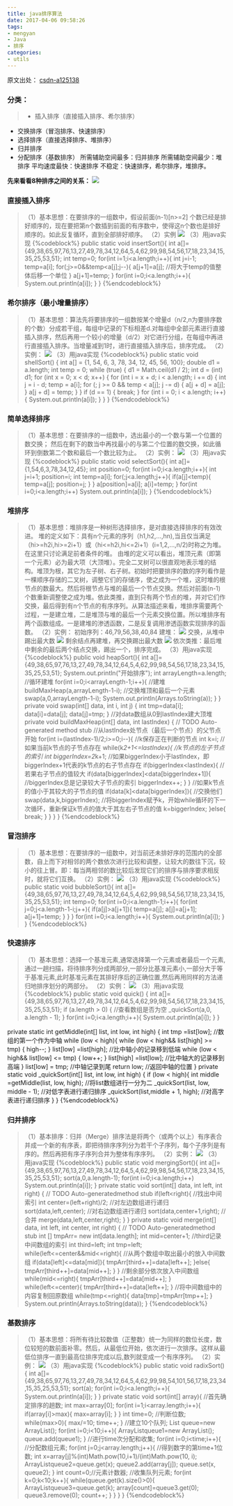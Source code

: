 ```yaml
---
title: java排序算法
date: 2017-04-06 09:58:26
tags:
- mengyan
- Java
- 排序
categories:
- utils
---
```

原文出处： [csdn-a125138](http://blog.csdn.net/qy1387/article/details/7752973)
### 分类：
> * 插入排序（直接插入排序、希尔排序）
* 交换排序（冒泡排序、快速排序）
* 选择排序（直接选择排序、堆排序）
* 归并排序
* 分配排序（基数排序）
所需辅助空间最多：归并排序
所需辅助空间最少：堆排序
平均速度最快：快速排序
不稳定：快速排序，希尔排序，堆排序。

**先来看看8种排序之间的关系：**
![](/uploads/product/20150716155215_103.jpg)

### 直接插入排序
> （1）基本思想：在要排序的一组数中，假设前面(n-1)[n>=2] 个数已经是排好顺序的，现在要把第n个数插到前面的有序数中，使得这n个数也是排好顺序的。如此反复循环，直到全部排好顺序。
（2）实例
![](/uploads/product/20150716155216_823.jpg)
（3）用java实现
{%codeblock%}
public static void insertSort(){
    int a[]={49,38,65,97,76,13,27,49,78,34,12,64,5,4,62,99,98,54,56,17,18,23,34,15,35,25,53,51};
    int temp=0;
    for(int i=1;i<a.length;i++){
        int j=i-1;
        temp=a[i];
        for(;j>=0&&temp<a[j];j--){
            a[j+1]=a[j]; //将大于temp的值整体后移一个单位
        }
        a[j+1]=temp;
    }
    for(int i=0;i<a.length;i++){
        System.out.println(a[i]);
    }
}
{%endcodeblock%}


### 希尔排序（最小增量排序）
> （1）基本思想：算法先将要排序的一组数按某个增量d（n/2,n为要排序数的个数）分成若干组，每组中记录的下标相差d.对每组中全部元素进行直接插入排序，然后再用一个较小的增量（d/2）对它进行分组，在每组中再进行直接插入排序。当增量减到1时，进行直接插入排序后，排序完成。
（2）实例：
![](/uploads/product/20150716155219_221.jpg)
（3）用java实现
{%codeblock%}
public static void shellSort() {
    int a[] = {1, 54, 6, 3, 78, 34, 12, 45, 56, 100};
    double d1 = a.length;
    int temp = 0;
    while (true) {
        d1 = Math.ceil(d1 / 2);
        int d = (int) d1;
        for (int x = 0; x < d; x++) {
            for (int i = x + d; i < a.length; i += d) {
                int j = i - d;
                temp = a[i];
                for (; j >= 0 && temp < a[j]; j -= d) {
                    a[j + d] = a[j];
                }
                a[j + d] = temp;
            }
        }
        if (d == 1) {
            break;
        }
        for (int i = 0; i < a.length; i++) {
            System.out.println(a[i]);
        }
    }
}
{%endcodeblock%}

### 简单选择排序
> （1）基本思想：在要排序的一组数中，选出最小的一个数与第一个位置的数交换；
然后在剩下的数当中再找最小的与第二个位置的数交换，如此循环到倒数第二个数和最后一个数比较为止。
（2）实例：
![](/uploads/product/20150716155221_740.jpg)
（3）用java实现
{%codeblock%}
public static void selectSort(){
    int a[]={1,54,6,3,78,34,12,45};
    int position=0;
    for(int i=0;i<a.length;i++){
        int j=i+1;
        position=i;
        int temp=a[i];
        for(;j<a.length;j++){
            if(a[j]<temp){
                temp=a[j];
                position=j;
            }
        }
        a[position]=a[i];
        a[i]=temp;
    }
    for(int i=0;i<a.length;i++)
        System.out.println(a[i]);
}
{%endcodeblock%}

### 堆排序
> （1）基本思想：堆排序是一种树形选择排序，是对直接选择排序的有效改进。
堆的定义如下：具有n个元素的序列（h1,h2,…,hn),当且仅当满足（hi>=h2i,hi>=2i+1）或（hi<=h2i,hi<=2i+1）(i=1,2,…,n/2)时称之为堆。在这里只讨论满足前者条件的堆。
由堆的定义可以看出，堆顶元素（即第一个元素）必为最大项（大顶堆）。完全二叉树可以很直观地表示堆的结构。堆顶为根，其它为左子树、右子树。初始时把要排序的数的序列看作是一棵顺序存储的二叉树，调整它们的存储序，使之成为一个堆，这时堆的根节点的数最大。然后将根节点与堆的最后一个节点交换。然后对前面(n-1)个数重新调整使之成为堆。依此类推，直到只有两个节点的堆，并对它们作交换，最后得到有n个节点的有序序列。从算法描述来看，堆排序需要两个过程，一是建立堆，二是堆顶与堆的最后一个元素交换位置。所以堆排序有两个函数组成。一是建堆的渗透函数，二是反复调用渗透函数实现排序的函数。
（2）实例：
初始序列：46,79,56,38,40,84
建堆：
![](/uploads/product/20150716155221_116.jpg)
交换，从堆中踢出最大数
![](/uploads/product/20150716155221_537.jpg)
剩余结点再建堆，再交换踢出最大数
![](/uploads/product/20150716155221_808.jpg)
依次类推：最后堆中剩余的最后两个结点交换，踢出一个，排序完成。
（3）用java实现
{%codeblock%}
public void heapSort(){
    int a[]={49,38,65,97,76,13,27,49,78,34,12,64,5,4,62,99,98,54,56,17,18,23,34,15,35,25,53,51};
    System.out.println("开始排序");
    int arrayLength=a.length;
    //循环建堆
    for(int i=0;i<arrayLength-1;i++){
        //建堆
        buildMaxHeap(a,arrayLength-1-i);
        //交换堆顶和最后一个元素
        swap(a,0,arrayLength-1-i);
        System.out.println(Arrays.toString(a));
    }
}
private void swap(int[] data, int i, int j) {
    int tmp=data[i];
    data[i]=data[j];
    data[j]=tmp;
}
//对data数组从0到lastIndex建大顶堆
private void buildMaxHeap(int[] data, int lastIndex) {
    // TODO Auto-generated method stub
    //从lastIndex处节点（最后一个节点）的父节点开始
    for(int i=(lastIndex-1)/2;i>=0;i--){
        //k保存正在判断的节点
        int k=i;
        //如果当前k节点的子节点存在
        while(k*2+1<=lastIndex){
            //k节点的左子节点的索引
            int biggerIndex=2*k+1;
            //如果biggerIndex小于lastIndex，即biggerIndex+1代表的k节点的右子节点存在
            if(biggerIndex<lastIndex){
                //若果右子节点的值较大
                if(data[biggerIndex]<data[biggerIndex+1]){
                    //biggerIndex总是记录较大子节点的索引
                    biggerIndex++;
                }
            }
            //如果k节点的值小于其较大的子节点的值
            if(data[k]<data[biggerIndex]){
                //交换他们
                swap(data,k,biggerIndex);
                //将biggerIndex赋予k，开始while循环的下一次循环，重新保证k节点的值大于其左右子节点的值
                k=biggerIndex;
            }else{
                break;
            }
        }
    }
}
{%endcodeblock%}

### 冒泡排序
> （1）基本思想：在要排序的一组数中，对当前还未排好序的范围内的全部数，自上而下对相邻的两个数依次进行比较和调整，让较大的数往下沉，较小的往上冒。即：每当两相邻的数比较后发现它们的排序与排序要求相反时，就将它们互换。
（2）实例：
![](/uploads/product/20150716155221_325.jpg)
（3）用java实现
{%codeblock%}
public static void bubbleSort(){
    int a[]={49,38,65,97,76,13,27,49,78,34,12,64,5,4,62,99,98,54,56,17,18,23,34,15,35,25,53,51};
    int temp=0;
    for(int i=0;i<a.length-1;i++){
        for(int j=0;j<a.length-1-i;j++){
            if(a[j]>a[j+1]){
                temp=a[j];
                a[j]=a[j+1];
                a[j+1]=temp;
            }
        }
    }
    for(int i=0;i<a.length;i++){
        System.out.println(a[i]);
    }
}
{%endcodeblock%}

### 快速排序
> （1）基本思想：选择一个基准元素,通常选择第一个元素或者最后一个元素,通过一趟扫描，将待排序列分成两部分,一部分比基准元素小,一部分大于等于基准元素,此时基准元素在其排好序后的正确位置,然后再用同样的方法递归地排序划分的两部分。
（2）实例：
![](/uploads/product/20150716155221_249.jpg)
（3）用java实现
{%codeblock%}
public static void quick() {
    int a[]={49,38,65,97,76,13,27,49,78,34,12,64,5,4,62,99,98,54,56,17,18,23,34,15,35,25,53,51};
    if (a.length > 0) { //查看数组是否为空
        _quickSort(a,0, a.length - 1);
    }
    for(int i=0;i<a.length;i++){
        System.out.println(a[i]);
    }
}

private static int getMiddle(int[] list, int low, int high) {
    int tmp =list[low]; //数组的第一个作为中轴
    while (low < high){
        while (low < high&& list[high] >= tmp) {
            high--;
        }
        list[low] =list[high]; //比中轴小的记录移到低端
        while (low < high&& list[low] <= tmp) {
            low++;
        }
        list[high] =list[low]; //比中轴大的记录移到高端
    }
    list[low] = tmp; //中轴记录到尾
    return low; //返回中轴的位置
}
private static void _quickSort(int[] list, int low, int high) {
    if (low < high){
        int middle =getMiddle(list, low, high); //将list数组进行一分为二
        _quickSort(list, low, middle - 1); //对低字表进行递归排序
        _quickSort(list,middle + 1, high); //对高字表进行递归排序
    }
}
{%endcodeblock%}

### 归并排序
> （1）基本排序：归并（Merge）排序法是将两个（或两个以上）有序表合并成一个新的有序表，即把待排序序列分为若干个子序列，每个子序列是有序的。然后再把有序子序列合并为整体有序序列。
（2）实例：
![](/uploads/product/20150716155221_947.jpg)
（3）用java实现
{%codeblock%}
public static void mergingSort(){
    int a[]={49,38,65,97,76,13,27,49,78,34,12,64,5,4,62,99,98,54,56,17,18,23,34,15,35,25,53,51};
    sort(a,0,a.length-1);
    for(int i=0;i<a.length;i++)
        System.out.println(a[i]);
}
private static void sort(int[] data, int left, int right) {
    // TODO Auto-generatedmethod stub
    if(left<right){
        //找出中间索引
        int center=(left+right)/2;
        //对左边数组进行递归
        sort(data,left,center);
        //对右边数组进行递归
        sort(data,center+1,right);
        //合并
        merge(data,left,center,right);
    }
}
private static void merge(int[] data, int left, int center, int right) {
    // TODO Auto-generatedmethod stub
    int [] tmpArr= new int[data.length];
    int mid=center+1;
    //third记录中间数组的索引
    int third=left;
    int tmp=left;
    while(left<=center&&mid<=right){
        //从两个数组中取出最小的放入中间数组
        if(data[left]<=data[mid]){
            tmpArr[third++]=data[left++];
        }else{
            tmpArr[third++]=data[mid++];
        }
    }
    //剩余部分依次放入中间数组
    while(mid<=right){
        tmpArr[third++]=data[mid++];
    }
    while(left<=center){
        tmpArr[third++]=data[left++];
    }
    //将中间数组中的内容复制回原数组
    while(tmp<=right){
        data[tmp]=tmpArr[tmp++];
    }
    System.out.println(Arrays.toString(data));
}
{%endcodeblock%}

### 基数排序
> （1）基本思想：将所有待比较数值（正整数）统一为同样的数位长度，数位较短的数前面补零。然后，从最低位开始，依次进行一次排序。这样从最低位排序一直到最高位排序完成以后,数列就变成一个有序序列。
（2）实例：
  ![](/uploads/product/20150716155221_62.jpg)
（3）用java实现
{%codeblock%}
public static void radixSort(){
    int a[]={49,38,65,97,76,13,27,49,78,34,12,64,5,4,62,99,98,54,101,56,17,18,23,34,15,35,25,53,51};
    sort(a);
    for(int i=0;i<a.length;i++){
        System.out.println(a[i]);
    }
}
private static void sort(int[] array){
    //首先确定排序的趟数;
    int max=array[0];
    for(int i=1;i<array.length;i++){
        if(array[i]>max){
            max=array[i];
        }
    }
    int time=0;
    //判断位数;
    while(max>0){
        max/=10;
        time++;
    }
    //建立10个队列;
    List<ArrayList> queue=new ArrayList<ArrayList>();
    for(int i=0;i<10;i++){
        ArrayList<Integer>queue1=new ArrayList<Integer>();
        queue.add(queue1);
    }
    //进行time次分配和收集;
    for(int i=0;i<time;i++){
        //分配数组元素;
        for(int j=0;j<array.length;j++){
            //得到数字的第time+1位数;
            int x=array[j]%(int)Math.pow(10,i+1)/(int)Math.pow(10, i);
            ArrayList<Integer>queue2=queue.get(x);
            queue2.add(array[j]);
            queue.set(x, queue2);
        }
        int count=0;//元素计数器;
        //收集队列元素;
        for(int k=0;k<10;k++){
            while(queue.get(k).size()>0){
                ArrayList<Integer>queue3=queue.get(k);
                array[count]=queue3.get(0);
                queue3.remove(0);
                count++;
            }
        }
    }
}
{%endcodeblock%}
